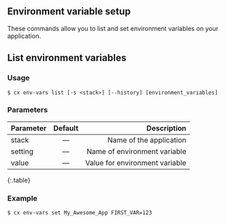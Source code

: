 
## Environment variable setup

These commands allow you to list and set environment variables on your application.


## List environment variables


### Usage

```
$ cx env-vars list [-s <stack>] [--history] [environment_variables] 
```


### Parameters


|		Parameter 		   |	Default		|   Description    |
|--|:--:| -:|
|stack 					   |		—		| Name of the application|
|setting   				   | 	—			| Name of environment variable |
|value					   | 	—			| Value for environment variable |
{:.table}


### Example

```
$ cx env-vars set My_Awesome_App FIRST_VAR=123
```
